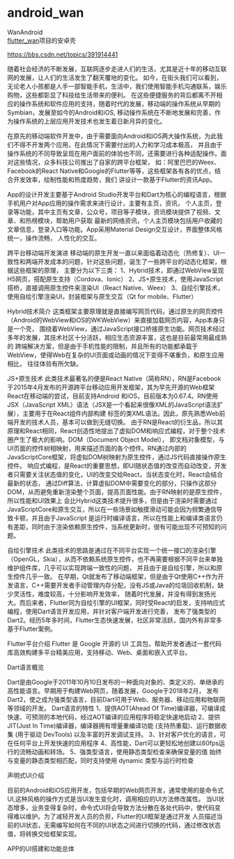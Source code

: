 # android_wan
WanAndroid  
[flutter_wan](https://github.com/AWarmHug/flutter_wan)项目的安卓壳


https://bbs.csdn.net/topics/391914441

随着社会经济的不断发展，互联网逐步走进人们的生活，尤其是近十年的移动互联网的发展，让人们的生活发生了翻天覆地的变化。
如今，在街头我们可以看到，无论老人小孩都是人手一部智能手机，生活中，我们使用智能手机沟通联系，娱乐购物，这些都彰显了科技给生活带来的便利。
在这些便捷服务的背后都离不开相应的操作系统和软件应用的支持，随着时代的发展，移动端的操作系统从早期的Symbian，发展至如今的Android和iOS,
移动操作系统在不断地发展和完善，作为操作系统的上层应用开发技术也发生着日新月异的变化。 

在原先的移动端软件开发中，由于需要面向Android和iOS两大操作系统，为此我们不得不开发两个应用，在此情况下需要付出的人力和学习成本极高，
并且由于操作系统的不同导致呈现在用户面前的体验也不同，还需要进行各种适配操作。面对这些情况，众多科技公司推出了自家的跨平台框架，
如：阿里巴巴的Weex、Facebook的React Native和Google的Flutter等等，这些框架各有各的优点，结合开发效率，绘制性能和热度趋势，我们
讲设计一款基于Flutter的资讯App。

App的设计开发主要基于Android Studio开发平台和Dart为核心的编程语言，根据手机用户对App应用的操作需求来进行设计，主要有主页，资讯，
个人主页，登录等功能，其中主页有文章，公众号，项目等子模块，资讯模块提供了视频、文章、和热榜模块，帮助用户获取
最新的网络资讯，个人主页模块包括用户收藏的文章信息，登录入口等功能。App采用Material Design交互设计，界面整体风格统一，操作流畅，
人性化的交互。

跨平台移动端开发演进
移动端的原生开发一直以来面临着动态化（热修复）、UI一致性和两端开发成本的问题，针对这些问题，诞生了一些跨平台的动态化框架，根据这些框架的原理，
主要分为以下三类：
1、Hybrid技术，即通过WebView呈现H5网页，搭配原生支持（Cordova、Ionic）
2、JS+原生技术，使用JavaScript搭桥，直接调用原生控件来渲染UI（React Native、Weex）
3、自绘引擎技术，使用自绘引擎渲染UI，封装框架与原生交互（Qt for mobile、Flutter）

Hybrid技术简介
这类框架主要原理就是直接编写网页代码，通过原生的网页控件（Android的WebView和iOS的WKWebView）来直接加载网页内容，App本身只是一个壳，
围绕着WebView，通过JavaScript接口桥接原生功能。网页技术经过多年的发展，其技术社区十分活跃，相应生态资源丰富，这也是目前最常用最成熟的
跨端解决方案，但是由于手机性能的限制，并且所有的功能都承载于WebView，使得Web在复杂的UI页面或动画的情况下变得不堪重负，和原生应用相比，
往往体验有所欠缺。

JS+原生技术
此类技术最著名的便是React Native（简称RN），RN是Facebook于2015年4月发布的开源跨平台移动应用开发框架，其为早先开源的Web框架React在移动端的尝试，目前支持Android
和iOS，目前版本为0.67.4。RN使用JSX（JavaScript XML）语法（JSX是一个看起来很像XML的JavaScript语法扩展），主要用于在React组件内部构建
标签的类XML语法。因此，原先熟悉Web前端开发的技术人员，基本可以做到无缝切换。
由于RN是React的衍生品，所以其原理和React相同，React创造性地提出了虚拟DOM和响应式编程，对于整个技术圈产生了极大的影响。DOM（Document Object Model），
即文档对象模型，与UI页面的控件树相映射，用来描述页面的各个控件。RN通过内部的JavaScriptCore框架，将虚拟DOM树映射为原生控件，通过JS代码直接操作原生控件。
响应式编程，是React的重要思想，即UI随状态值的改变而自动改变，开发者只需要关注状态值的变化，UI的改变交给React，当状态变化时，React会结合最新的状态，
通过Diff算法，计算虚拟DOM中需要变化的部分，只操作这部分DOM，从而避免重新渲染整个页面，提高页面性能。由于RN映射的是原生控件，所以性能和UI效果上
会比Hybrid这类技术提升很多，但是由于渲染时需要通过JavaScriptCore和原生交互，所以在一些场景如触摸滑动可能会因为频繁通信导致卡顿，并且由于JavaScript
是运行时编译语言，所以在性能上和编译类语言仍有差距，同时由于渲染依赖原生控件，当系统更新时，很有可能出现不可预知的问题。

自绘引擎技术
此类技术的思路是通过在不同平台实现一个统一接口的渲染引擎（OpenGL，Skia），从而不依赖系统原生控件，也不再需要根据不同平台来单独维护组件库，几乎可以实现跨端一致性的问题，
并且由于是自绘引擎，所以和原生控件几乎一致。
在早期，Qt就发布了移动端框架，但是由于Qt使用C++作为开发语言，C++需要开发者手动管理内存分配，没有JS或Java的垃圾回收机制，缺少灵活性，难度较高，十分影响开发效率，
随着时代发展，并没有得到发扬光大。而后来者，Flutter同为自绘引擎的UI框架，同时受React的启发，支持响应式编程，使用Dart语言开发应用，并针对客户端开发进行完善，
发布了强类型的Dart2。经历5年多时间，Flutter生态快速发展，社区非常活跃，国内外有非常多基于Flutter案例。



Flutter平台介绍
Flutter 是 Google 开源的 UI 工具包，帮助开发者通过一套代码库高效构建多平台精美应用，支持移动、Web、桌面和嵌入式平台。


Dart语言概览

Dart是由Google于2011年10月10日发布的一种面向对象的、类定义的、单继承的高性能语言。早期用于构建Web网页，随着发展，Google于2018年2月，
发布Dart2，使之成为强类型语言，目前Dart可用于Web、服务器、移动应用和物联网等领域的开发。
Dart语言的特性
1、提供AOT(Ahead Of Time)编译器，可编译成快速、可预测的本地代码，经过AOT编译的应用程序将稳定快速地启动
2、提供JIT(Just In Time)编译器，编译器拥有增量重编译功能 (支持热重载)、运行数据收集 (用于驱动 DevTools) 以及丰富的开发调试支持。
3、针对客户优化的语言，可在任何平台上开发快速的应用程序
4、高性能，Dart可以更轻松地创建以60fps运行的流畅动画和转场。
5、强类型语言，使用静态类型检查来确保变量的值 始终 与变量的静态类型相匹配，同时支持使用 dynamic 类型与运行时检查

声明式UI介绍

目前的Android和iOS应用开发，包括早期的Web网页开发，通常使用的是命令式UI,这种风格的操作方式是当UI发生变化时，调用相应的UI方法修改属性。
当UI状态增多，业务变得复杂时，命令式UI将会导致方法分散在各处代码中，使代码变得难以维护。为了减轻开发人员的负担，Flutter的UI框架是通过开发
人员描述当前的UI状态，无需编写如何在不同的UI状态之间进行切换的代码，通过修改状态值，将转换交给框架实现。

APP的UI搭建和功能总体


